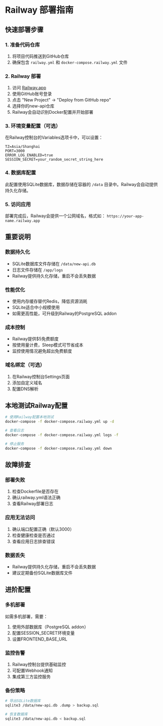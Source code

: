 # Railway 部署指南

## 快速部署步骤

### 1. 准备代码仓库
1. 将项目代码推送到GitHub仓库
2. 确保包含 `railway.yml` 和 `docker-compose.railway.yml` 文件

### 2. Railway 部署
1. 访问 [Railway.app](https://railway.app)
2. 使用GitHub账号登录
3. 点击 "New Project" -> "Deploy from GitHub repo"
4. 选择你的new-api仓库
5. Railway会自动识别Docker配置并开始部署

### 3. 环境变量配置（可选）
在Railway控制台的Variables选项卡中，可以设置：

```
TZ=Asia/Shanghai
PORT=3000
ERROR_LOG_ENABLED=true
SESSION_SECRET=your_random_secret_string_here
```

### 4. 数据库配置
此配置使用SQLite数据库，数据存储在容器的 `/data` 目录中。Railway会自动提供持久化存储。

### 5. 访问应用
部署完成后，Railway会提供一个公网域名，格式如：
`https://your-app-name.railway.app`

## 重要说明

### 数据持久化
- SQLite数据库文件存储在 `/data/new-api.db`
- 日志文件存储在 `/app/logs`
- Railway提供持久化存储，重启不会丢失数据

### 性能优化
- 使用内存缓存替代Redis，降低资源消耗
- SQLite适合中小规模使用
- 如需更高性能，可升级到Railway的PostgreSQL addon

### 成本控制
- Railway提供$5免费额度
- 按使用量计费，Sleep模式可节省成本
- 监控使用情况避免超出免费额度

### 域名绑定（可选）
1. 在Railway控制台Settings页面
2. 添加自定义域名
3. 配置DNS解析

## 本地测试Railway配置

```bash
# 使用Railway配置本地测试
docker-compose -f docker-compose.railway.yml up -d

# 查看日志
docker-compose -f docker-compose.railway.yml logs -f

# 停止服务
docker-compose -f docker-compose.railway.yml down
```

## 故障排查

### 部署失败
1. 检查Dockerfile是否存在
2. 确认railway.yml语法正确
3. 查看Railway部署日志

### 应用无法访问
1. 确认端口配置正确（默认3000）
2. 检查健康检查是否通过
3. 查看应用日志排查错误

### 数据丢失
- Railway提供持久化存储，重启不会丢失数据
- 建议定期备份SQLite数据库文件

## 进阶配置

### 多机部署
如需多机部署，需要：
1. 使用外部数据库（PostgreSQL addon）
2. 配置SESSION_SECRET环境变量
3. 设置FRONTEND_BASE_URL

### 监控告警
1. Railway控制台提供基础监控
2. 可配置Webhook通知
3. 集成第三方监控服务

### 备份策略
```bash
# 导出SQLite数据库
sqlite3 /data/new-api.db .dump > backup.sql

# 恢复数据库
sqlite3 /data/new-api.db < backup.sql
```